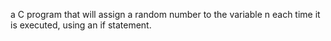 a C program that will assign a random number to the variable n each time it is executed, using an if statement.
